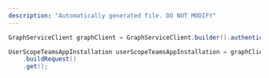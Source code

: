 ```yaml
---
description: "Automatically generated file. DO NOT MODIFY"
---
```

<!-- markdownlint-disable MD041 -->

```java
GraphServiceClient graphClient = GraphServiceClient.builder().authenticationProvider( authProvider ).buildClient();

UserScopeTeamsAppInstallation userScopeTeamsAppInstallation = graphClient.users("{id}").teamwork().installedApps("{id}")
    .buildRequest()
    .get();
```
